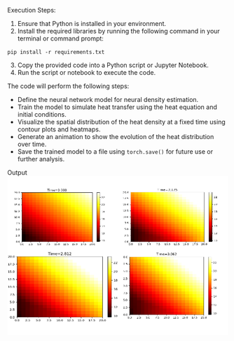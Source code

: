 Execution Steps:

1. Ensure that Python is installed in your environment.
2. Install the required libraries by running the following command in your terminal or command prompt:

```
pip install -r requirements.txt
```

3. Copy the provided code into a Python script or Jupyter Notebook.
4. Run the script or notebook to execute the code.

The code will perform the following steps:

- Define the neural network model for neural density estimation.
- Train the model to simulate heat transfer using the heat equation and initial conditions.
- Visualize the spatial distribution of the heat density at a fixed time using contour plots and heatmaps.
- Generate an animation to show the evolution of the heat distribution over time.
- Save the trained model to a file using `torch.save()` for future use or further analysis.

Output 
![Heat Transfer Simulation](heat_transfer_simulation.png)
